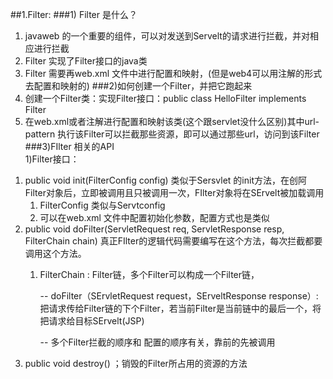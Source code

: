 ##1.Filter:
###1) Filter 是什么？
   1) javaweb 的一个重要的组件，可以对发送到Servelt的请求进行拦截，并对相应进行拦截
   2) Filter 实现了Filter接口的java类
   3) Filter 需要再web.xml 文件中进行配置和映射，(但是web4可以用注解的形式去配置和映射的)
###2)如何创建一个Filter，并把它跑起来
1) 创建一个Filter类：实现Filter接口：public class HelloFilter implements Filter 
2) 在web.xml或者注解进行配置和映射该类(这个跟servlet没什么区别)其中url-pattern 执行该Filter可以拦截那些资源，即可以通过那些url，访问到该Filter
###3)FIlter 相关的API   
1)Filter接口：
1. public void init(FilterConfig config)  类似于Sersvlet 的init方法，在创阿Filter对象后，立即被调用且只被调用一次，FIlter对象将在SErvelt被加载调用
    1. FilterConfig 类似与Servtconfig
    2. 可以在web.xml 文件中配置初始化参数，配置方式也是类似
2. public void doFilter(ServletRequest req, ServletResponse resp, FilterChain chain)  真正FIlter的逻辑代码需要编写在这个方法，每次拦截都要调用这个方法。
    1. FilterChain : Filter链，多个Filter可以构成一个Filter链，
        
        -- doFilter（SErvletRequest request，SErveltResponse response）: 把请求传给Filter链的下个Filter，若当前Filter是当前链中的最后一个，将把请求给目标SErvelt(JSP)
        
        -- 多个Filter拦截的顺序和<Filter-mapping > 配置的顺序有关，靠前的先被调用
3. public void destroy() ；销毁的Filter所占用的资源的方法
